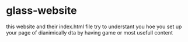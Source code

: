 # glass-website
this website and their index.html file try to understant you hoe you set up your page of dianimically dta by having game or most usefull content 
